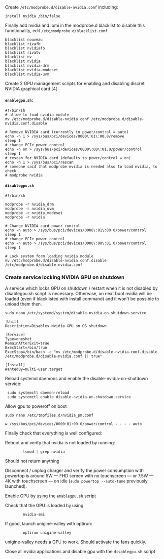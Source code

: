 Create `/etc/modprobe.d/disable-nvidia.conf` including:
```
install nvidia /bin/false
```
Finally add nvidia and ipmi in the modprobe.d blacklist to disable this functionality, edit `/etc/modprobe.d/blacklist.conf`
```
blacklist nouveau
blacklist rivafb
blacklist nvidiafb
blacklist rivatv
blacklist nv
blacklist nvidia
blacklist nvidia-drm
blacklist nvidia-modeset
blacklist nvidia-uvm
```
Create 2 GPU management scripts for enabling and disabling discret NVIDIA graphical card [4]:

#### `enablegpu.sh`:
```
#!/bin/sh
# allow to load nvidia module
mv /etc/modprobe.d/disable-nvidia.conf /etc/modprobe.d/disable-nvidia.conf.disable

# Remove NVIDIA card (currently in power/control = auto)
echo -n 1 > /sys/bus/pci/devices/0000\:01\:00.0/remove
sleep 1
# change PCIe power control
echo -n on > /sys/bus/pci/devices/0000\:00\:01.0/power/control
sleep 1
# rescan for NVIDIA card (defaults to power/control = on)
echo -n 1 > /sys/bus/pci/rescan
# someone said that modprobe nvidia is needed also to load nvidia, to check
# modprobe nvidia
```
#### `disablegpu.sh`
```
#!/bin/sh

modprobe -r nvidia_drm
modprobe -r nvidia_uvm
modprobe -r nvidia_modeset
modprobe -r nvidia

# Change NVIDIA card power control
echo -n auto > /sys/bus/pci/devices/0000\:01\:00.0/power/control
sleep 1
# change PCIe power control
echo -n auto > /sys/bus/pci/devices/0000\:00\:01.0/power/control
sleep 1

# Lock system form loading nvidia module
mv /etc/modprobe.d/disable-nvidia.conf.disable /etc/modprobe.d/disable-nvidia.conf
```
### Create service locking NVIDIA GPU on shutdown

A service which locks GPU on shutdown / restart when it is not disabled by disablegpu.sh script is necessary. Otherwise, on next boot nvidia will be loaded (even if blacklisted with install command) and it won't be possible to unload them then.
```
sudo nano /etc/systemd/system/disable-nvidia-on-shutdown.service
```
```
[Unit]
Description=Disables Nvidia GPU on OS shutdown

[Service]
Type=oneshot
RemainAfterExit=true
ExecStart=/bin/true
ExecStop=/bin/bash -c "mv /etc/modprobe.d/disable-nvidia.conf.disable /etc/modprobe.d/disable-nvidia.conf || true"

[Install]
WantedBy=multi-user.target
```
Reload systemd daemons and enable the disable-nvidia-on-shutdown service:
```
 sudo systemctl daemon-reload
 sudo systemctl enable disable-nvidia-on-shutdown.service
```
Allow gpu to poweroff on boot
```
sudo nano /etc/tmpfiles.d/nvidia_pm.conf
```
```
w /sys/bus/pci/devices/0000:01:00.0/power/control - - - - auto
```
Finally check that everything is well configured:

Reboot and verify that nvidia is not loaded by running:
```
        lsmod | grep nvidia
```
Should not return anything

Disconnect / unplug charger and verify the power consumption with powertop is around 5W — FHD screen with no touchscreen — or 7.5W — 4K with touchscreen — on idle (`sudo powertop --auto-tune` previously launched).

Enable GPU by using the `enablegpu.sh` script

Check that the GPU is loaded by using:
```
        nvidia-smi
```
If good, launch unigine-valley with optirun:
```
        optirun unigine-valley
```
unigine-valley needs a GPU to work. Should activate the fans quickly.

Close all nvidia applications and disable gpu with the `disablegpu.sh` script

